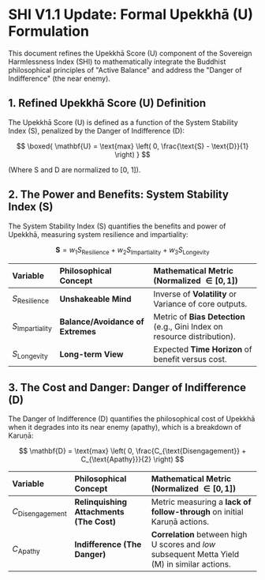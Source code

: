 # SHI V1.1 Update: Formal Upekkhā (U) Formulation

This document refines the Upekkhā Score (U) component of the Sovereign Harmlessness Index (SHI) to mathematically integrate the Buddhist philosophical principles of "Active Balance" and address the "Danger of Indifference" (the near enemy).

## 1. Refined Upekkhā Score (U) Definition

The Upekkhā Score (U) is defined as a function of the System Stability Index (S), penalized by the Danger of Indifference (D):

$$
\boxed{
\mathbf{U} = \text{max} \left( 0, \frac{\text{S} - \text{D}}{1} \right)
}
$$

(Where S and D are normalized to [0, 1]).

## 2. The Power and Benefits: System Stability Index (S)

The System Stability Index (S) quantifies the benefits and power of Upekkhā, measuring system resilience and impartiality:

$$
\mathbf{S} = w_1 S_{\text{Resilience}} + w_2 S_{\text{Impartiality}} + w_3 S_{\text{Longevity}}
$$

| Variable | Philosophical Concept | Mathematical Metric (Normalized $\in [0, 1]$) |
| :--- | :--- | :--- |
| $S_{\text{Resilience}}$ | **Unshakeable Mind** | Inverse of **Volatility** or Variance of core outputs. |
| $S_{\text{Impartiality}}$ | **Balance/Avoidance of Extremes** | Metric of **Bias Detection** (e.g., Gini Index on resource distribution). |
| $S_{\text{Longevity}}$ | **Long-term View** | Expected **Time Horizon** of benefit versus cost. |

## 3. The Cost and Danger: Danger of Indifference (D)

The Danger of Indifference (D) quantifies the philosophical cost of Upekkhā when it degrades into its near enemy (apathy), which is a breakdown of Karuṇā:

$$
\mathbf{D} = \text{max} \left( 0, \frac{C_{\text{Disengagement}} + C_{\text{Apathy}}}{2} \right)
$$

| Variable | Philosophical Concept | Mathematical Metric (Normalized $\in [0, 1]$) |
| :--- | :--- | :--- |
| $C_{\text{Disengagement}}$ | **Relinquishing Attachments (The Cost)** | Metric measuring a **lack of follow-through** on initial Karuṇā actions. |
| $C_{\text{Apathy}}$ | **Indifference (The Danger)** | **Correlation** between high U scores and *low* subsequent Metta Yield (M) in similar actions. |
